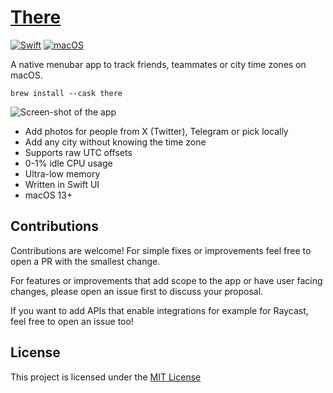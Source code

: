 # [There](https://there.pm)

[![Swift](https://img.shields.io/badge/Swift-F54A2A?logo=swift&logoColor=white)](#) [![macOS](https://img.shields.io/badge/macOS-000000?logo=apple&logoColor=F0F0F0)](#)

A native menubar app to track friends, teammates or city time zones on macOS.

```
brew install --cask there
```

![Screen-shot of the app](https://there.pm/app@2x.jpg)

- Add photos for people from X (Twitter), Telegram or pick locally
- Add any city without knowing the time zone
- Supports raw UTC offsets
- 0-1% idle CPU usage
- Ultra-low memory
- Written in Swift UI
- macOS 13+

## Contributions

Contributions are welcome! For simple fixes or improvements feel free to open a PR with the smallest change.

For features or improvements that add scope to the app or have user facing changes, please open an issue first to discuss your proposal.

If you want to add APIs that enable integrations for example for Raycast, feel free to open an issue too!

## License

This project is licensed under the [MIT License](LICENSE)
